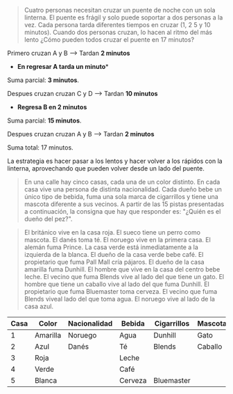 
> Cuatro personas necesitan cruzar un puente de noche con un sola
linterna. El puente es frágil y solo puede soportar a dos personas a
la vez. Cada persona tarda diferentes tiempos en cruzar (1, 2 5 y 10
minutos).  Cuando dos personas cruzan, lo hacen al ritmo del más lento
¿Cómo pueden todos cruzar el puente en 17 minutos?

Primero cruzan A y B --> Tardan **2 minutos**
* **En regresar A tarda un minuto***
 
Suma parcial: **3 minutos**.

Despues cruzan cruzan C y D --> Tardan **10 minutos**
* **Regresa B en 2 minutos**

Suma parcial: **15 minutos**.

Despues cruzan cruzan A y B --> Tardan **2 minutos**

Suma total: 17 minutos.

La estrategia es hacer pasar a los lentos y hacer volver a los rápidos con la linterna, aprovechando que pueden volver desde un lado del puente.


>En una calle hay cinco casas, cada una de un color distinto.  En cada
casa vive una persona de distinta nacionalidad.  Cada dueño bebe un
único tipo de bebida, fuma una sola marca de cigarrillos y tiene una
mascota diferente a sus vecinos.  A partir de las 15 pistas
presentadas a continuación, la consigna que hay que responder es:
"¿Quién es el dueño del pez?".

>El británico vive en la casa roja.
El sueco tiene un perro como mascota.
El danés toma té.
El noruego vive en la primera casa.
El alemán fuma Prince.
La casa verde está inmediatamente a la izquierda de la blanca.
El dueño de la casa verde bebe café.
El propietario que fuma Pall Mall cría pájaros.
El dueño de la casa amarilla fuma Dunhill.
El hombre que vive en la casa del centro bebe leche.
El vecino que fuma Blends vive al lado del que tiene un gato.
El hombre que tiene un caballo vive al lado del que fuma Dunhill.
El propietario que fuma Bluemaster toma cerveza.
El vecino que fuma Blends viveal lado del que toma agua.
El noruego vive al lado de la casa azul.

| Casa | Color    | Nacionalidad | Bebida  | Cigarrillos | Mascota |
| ---- | -------- | ------------ | ------- | ----------- | ------- |
| 1    | Amarilla | Noruego      | Agua    | Dunhill     | Gato    |
| 2    | Azul     | Danés        | Té      | Blends      | Caballo |
| 3    | Roja     |              | Leche   |             |         |
| 4    | Verde    |              | Café    |             |         |
| 5    | Blanca   |              | Cerveza | Bluemaster  |         |

